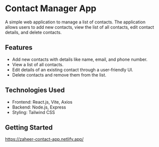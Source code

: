 # Contact Manager App

A simple web application to manage a list of contacts. The application allows users to add new contacts, view the list of all contacts, edit contact details, and delete contacts.

## Features

- Add new contacts with details like name, email, and phone number.
- View a list of all contacts.
- Edit details of an existing contact through a user-friendly UI.
- Delete contacts and remove them from the list.

## Technologies Used

- Frontend: React.js, Vite, Axios
- Backend: Node.js, Express
- Styling: Tailwind CSS

## Getting Started
https://zaheer-contact-app.netlify.app/
